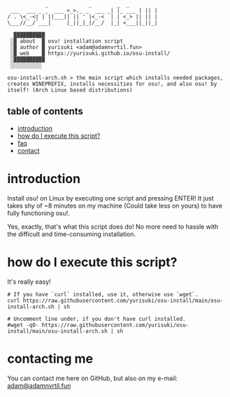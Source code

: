 ```
		    _             _        _  _
 ___  ___ _ _  ___ <_>._ _  ___ _| |_ ___ | || |
/ . \<_-<| | ||___|| || ' |<_-<  | | <_> || || |
\___//__/`___|     |_||_|_|/__/  |_| <___||_||_|

  ▓▓▓▓▓▓▓▓▓▓
 ░▓ about  ▓ osu! installation script
 ░▓ author ▓ yurisuki <adam@adamnvrtil.fun>
 ░▓ web    ▓ https://yurisuki.github.io/osu-install/
 ░▓▓▓▓▓▓▓▓▓▓
 ░░░░░░░░░░

osu-install-arch.sh	> the main script which installs needed packages, creates WINEPREFIX, installs necessities for osu!, and also osu! by itself! (Arch Linux based distributions)

```

## table of contents
 - [introduction](#introduction)
 - [how do I execute this script?](#how-do-i-execute-this-script)
 - [faq](https://yurisuki.github.io/osu-install/#faq)
 - [contact](#contacting-me)

# introduction
Install osu! on Linux by executing one script and pressing ENTER! It just takes shy of ~8 minutes on my machine (Could take less on yours) to have fully functioning osu!.

Yes, exactly, that's what this script does do! No more need to hassle with the difficult and time-consuming installation.

# how do I execute this script?
It's really easy!


```
# If you have `curl` installed, use it, otherwise use `wget`.
curl https://raw.githubusercontent.com/yurisuki/osu-install/main/osu-install-arch.sh | sh

# Uncomment line under, if you don't have curl installed.
#wget -qO- https://raw.githubusercontent.com/yurisuki/osu-install/main/osu-install-arch.sh | sh
```

# contacting me
You can contact me here on GitHub, but also on my e-mail: adam@adamnvrtil.fun
